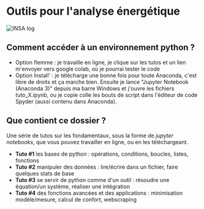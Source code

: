 # Outils pour l'analyse énergétique

<img title="INSA" alt="INSA log" src="https://www.insa-strasbourg.fr/wp-content/themes/insa_principal/images/logo-insa.svg">

## Comment accéder à un environnement python ?

- Option flemme : je travaille en ligne, je clique sur les tutos et un lien m'envoyer vers google colab, où je pourrai tester le code
- Option Install' : je télécharge une bonne fois pour toute Anaconda, c'est libre de droits et ça marche bien. Ensuite je lance "Jupyter Notebook (Anaconda 3)" depuis ma barre Windows et j'ouvre les fichiers tuto_X.ipynb, ou je copie colle les bouts de script dans l'éditeur de code Spyder (aussi contenu dans Anaconda).

## Que contient ce dossier ?
Une série de tutos sur les fondamentaux, sous la forme de *jupyter notebooks*, que vous pouvez travailler en ligne, ou en les téléchargeant.
- **Tuto \#1** les bases de python : opérations, conditions, boucles, listes, fonctions
- **Tuto \#2** manipuler des données : lire/écrire dans un fichier, faire quelques stats de base
- **Tuto \#3** se servir de python comme d'un outil : résoudre une équation/un système, réaliser une intégration
- **Tuto \#4** des fonctions avancées et des applications : minimisation modèle/mesure, calcul de confort, webscraping

